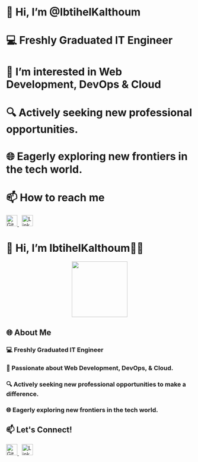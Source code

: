 # 👋 Hi, I’m @IbtihelKalthoum
 # 💻 Freshly Graduated **IT Engineer**
 # 🚀 I’m interested in Web Development, DevOps & Cloud
 # 🔍 Actively seeking new professional opportunities.
 # 🌐 Eagerly exploring new frontiers in the tech world.
 # 📫 How to reach me 
<a href="https://github.com/IbtihelKalthoum" target="_blank">
  <img src="https://img.icons8.com/fluent/48/000000/github.png" alt="GitHub" width="30"/>
</a>
&nbsp;
<a href="https://www.linkedin.com/in/ibtihel-kalthoum-818218208/" target="_blank">
  <img src="https://img.icons8.com/fluent/48/000000/linkedin.png" alt="LinkedIn" width="30"/>
</a>


# 👋 Hi, I’m IbtihelKalthoum👩‍💻

<div align="center">
<img src="https://media.giphy.com/media/fAnzw6YK33jMwzp5wp/giphy.gif" width="150">
</div>

## 🌐 About Me

### 💻 Freshly Graduated **IT Engineer** 
### 🚀 Passionate about **Web Development**, **DevOps**, & **Cloud**.
### 🔍 Actively seeking new professional opportunities to make a difference.
### 🌐 Eagerly exploring new frontiers in the tech world.

## 📫 Let's Connect!

<a href="https://github.com/IbtihelKalthoum" target="_blank">
  <img src="https://img.icons8.com/fluent/48/000000/github.png" alt="GitHub" width="30"/>
</a>
&nbsp;
<a href="https://www.linkedin.com/in/ibtihel-kalthoum-818218208/" target="_blank">
  <img src="https://img.icons8.com/fluent/48/000000/linkedin.png" alt="LinkedIn" width="30"/>
</a>


